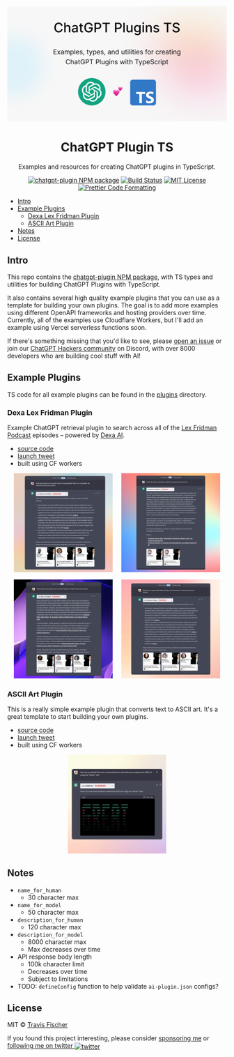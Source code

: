 <a href="https://github.com/transitive-bullshit/chatgpt-plugin-ts">
  <img alt="ChatGPT Plugin TS" src="/media/social.png">
</a>

<h1 align="center">ChatGPT Plugin TS</h1>

<p align="center">
  Examples and resources for creating ChatGPT plugins in TypeScript.
</p>

<p align="center">
  <a href="https://www.npmjs.com/package/chatgpt-plugin"><img alt="chatgpt-plugin NPM package" src="https://img.shields.io/npm/v/chatgpt-plugin.svg" /></a>
  <a href="https://github.com/transitive-bullshit/chatgpt-plugin-ts/actions/workflows/test.yml"><img alt="Build Status" src="https://github.com/transitive-bullshit/chatgpt-plugin-ts/actions/workflows/test.yml/badge.svg" /></a>
  <a href="https://github.com/transitive-bullshit/chatgpt-plugin-ts/blob/main/license"><img alt="MIT License" src="https://img.shields.io/badge/license-MIT-blue" /></a>
  <a href="https://prettier.io"><img alt="Prettier Code Formatting" src="https://img.shields.io/badge/code_style-prettier-brightgreen.svg" /></a>
</p>

- [Intro](#intro)
- [Example Plugins](#example-plugins)
  - [Dexa Lex Fridman Plugin](#dexa-lex-fridman-plugin)
  - [ASCII Art Plugin](#ascii-art-plugin)
- [Notes](#notes)
- [License](#license)

## Intro

This repo contains the [chatgpt-plugin NPM package](./packages/chatgpt-plugin), with TS types and utilities for building ChatGPT Plugins with TypeScript.

It also contains several high quality example plugins that you can use as a template for building your own plugins. The goal is to add more examples using different OpenAPI frameworks and hosting providers over time. Currently, all of the examples use Cloudflare Workers, but I'll add an example using Vercel serverless functions soon.

If there's something missing that you'd like to see, please [open an issue](https://github.com/transitive-bullshit/chatgpt-plugin-ts/issues/new) or join our [ChatGPT Hackers community](https://www.chatgpthackers.dev/) on Discord, with over 8000 developers who are building cool stuff with AI!

## Example Plugins

TS code for all example plugins can be found in the [plugins](/plugins) directory.

### Dexa Lex Fridman Plugin

Example ChatGPT retrieval plugin to search across all of the [Lex Fridman Podcast](https://lexfridman.com/podcast/) episodes – powered by [Dexa AI](https://dexa.ai).

- [source code](/plugins/dexa-lex-fridman)
- [launch tweet](https://twitter.com/transitive_bs/status/1643990888417464332)
- built using CF workers

<p align="center">
  <img src="/media/advice-for-youth-opt.jpg" alt="What advice does Lex's podcast have for young people?" width="45%">
  &nbsp;&nbsp;&nbsp;

  <img src="/media/elon-musk-philosophy-on-life-opt.jpg" alt="What is Elon Musk's philosophy on life?" width="45%">
</p>

<p align="center">
  <img src="/media/poker-and-physics-opt.jpg" alt="What do poker and physics have in common?" width="45%">
  &nbsp;&nbsp;&nbsp;

  <img src="/media/love-opt.jpg" alt="What do Lex's guests think about love?" width="45%">
</p>

### ASCII Art Plugin

This is a really simple example plugin that converts text to ASCII art. It's a great template to start building your own plugins.

- [source code](/plugins/ascii-art/)
- [launch tweet](https://twitter.com/transitive_bs/status/1643144204900597760)
- built using CF workers

<p align="center">
  <img src="/media/plugin-ascii-art-demo-opt.jpg" alt="ASCII art using the Poison font" width="45%">
</p>

## Notes

- `name_for_human`
  - 30 character max
- `name_for_model`
  - 50 character max
- `description_for_human`
  - 120 character max
- `description_for_model`
  - 8000 character max
  - Max decreases over time
- API response body length
  - 100k character limit
  - Decreases over time
  - Subject to limitations
- TODO: `defineConfig` function to help validate `ai-plugin.json` configs?

## License

MIT © [Travis Fischer](https://transitivebullsh.it)

If you found this project interesting, please consider [sponsoring me](https://github.com/sponsors/transitive-bullshit) or <a href="https://twitter.com/transitive_bs">following me on twitter <img src="https://storage.googleapis.com/saasify-assets/twitter-logo.svg" alt="twitter" height="24px" align="center"></a>
